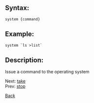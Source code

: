 ## Syntax:
`system {command}`

## Example:
``system `ls >list` ``

## Description:
Issue a command to the operating system

Next: [take](take.md)  
Prev: [stop](stop.md)

[Back](../core.md)

